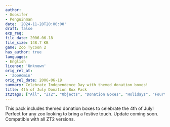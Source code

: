 ```yaml
---
author:
- Goosifer
- Penguinman
date: '2024-11-28T20:00:00'
draft: false
exp_req:
file_date: 2006-06-18
file_size: 148.7 KB
game: Zoo Tycoon 2
has_author: true
languages:
- English
license: 'Unknown'
orig_rel_at:
- 'ZooAdmin'
orig_rel_date: 2006-06-18
summary: Celebrate Independence Day with themed donation boxes!
title: 4th of July Donation Box Pack
zt2tags: ["All", "ZT2", "Objects", "Donation Boxes", "Holidays", "Fourth of July", "Zootilities"]
---
```

This pack includes themed donation boxes to celebrate the 4th of July! Perfect for any zoo looking to bring a festive touch. Update coming soon. Compatible with all ZT2 versions.
